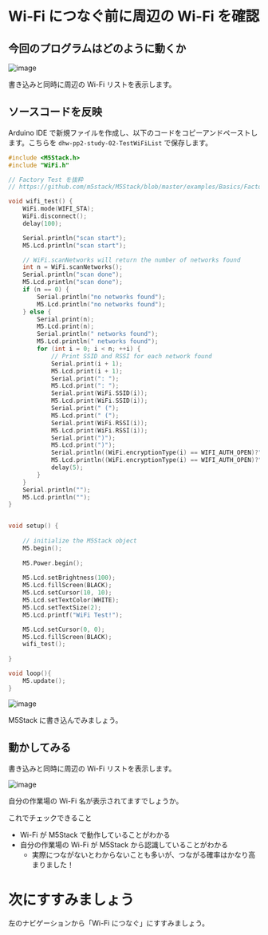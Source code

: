 # Wi-Fi につなぐ前に周辺の Wi-Fi を確認

## 今回のプログラムはどのように動くか

![image](https://i.gyazo.com/8656356ef8d3754cb5eba0aa4d99b58f.jpg)

書き込みと同時に周辺の Wi-Fi リストを表示します。

## ソースコードを反映

Arduino IDE で新規ファイルを作成し、以下のコードをコピーアンドペーストします。こちらを `dhw-pp2-study-02-TestWiFiList` で保存します。

```c
#include <M5Stack.h>
#include "WiFi.h"

// Factory Test を抜粋
// https://github.com/m5stack/M5Stack/blob/master/examples/Basics/FactoryTest/FactoryTest.ino

void wifi_test() {
    WiFi.mode(WIFI_STA);
    WiFi.disconnect();
    delay(100);

    Serial.println("scan start");
    M5.Lcd.println("scan start");

    // WiFi.scanNetworks will return the number of networks found
    int n = WiFi.scanNetworks();
    Serial.println("scan done");
    M5.Lcd.println("scan done");
    if (n == 0) {
        Serial.println("no networks found");
        M5.Lcd.println("no networks found");
    } else {
        Serial.print(n);
        M5.Lcd.print(n);
        Serial.println(" networks found");
        M5.Lcd.println(" networks found");
        for (int i = 0; i < n; ++i) {
            // Print SSID and RSSI for each network found
            Serial.print(i + 1);
            M5.Lcd.print(i + 1);
            Serial.print(": ");
            M5.Lcd.print(": ");
            Serial.print(WiFi.SSID(i));
            M5.Lcd.print(WiFi.SSID(i));
            Serial.print(" (");
            M5.Lcd.print(" (");
            Serial.print(WiFi.RSSI(i));
            M5.Lcd.print(WiFi.RSSI(i));
            Serial.print(")");
            M5.Lcd.print(")");
            Serial.println((WiFi.encryptionType(i) == WIFI_AUTH_OPEN)?" ":"*");
            M5.Lcd.println((WiFi.encryptionType(i) == WIFI_AUTH_OPEN)?" ":"*");
            delay(5);
        }
    }
    Serial.println("");
    M5.Lcd.println("");
}


void setup() {
  
    // initialize the M5Stack object
    M5.begin();
    
    M5.Power.begin();
    
    M5.Lcd.setBrightness(100);
    M5.Lcd.fillScreen(BLACK);
    M5.Lcd.setCursor(10, 10);
    M5.Lcd.setTextColor(WHITE);
    M5.Lcd.setTextSize(2);
    M5.Lcd.printf("WiFi Test!");

    M5.Lcd.setCursor(0, 0);
    M5.Lcd.fillScreen(BLACK);
    wifi_test();
    
}

void loop(){
    M5.update();
}
```

![image](https://i.gyazo.com/45b0fd6ce672dc9a0055d45aa290e235.png)

M5Stack に書き込んでみましょう。

## 動かしてみる

書き込みと同時に周辺の Wi-Fi リストを表示します。

![image](https://i.gyazo.com/8656356ef8d3754cb5eba0aa4d99b58f.jpg)

自分の作業場の Wi-Fi 名が表示されてますでしょうか。

これでチェックできること

- Wi-Fi が M5Stack で動作していることがわかる
- 自分の作業場の Wi-Fi が M5Stack から認識していることがわかる
  - 実際につながないとわからないことも多いが、つながる確率はかなり高まりました！

# 次にすすみましょう

左のナビゲーションから「Wi-Fi につなぐ」にすすみましょう。